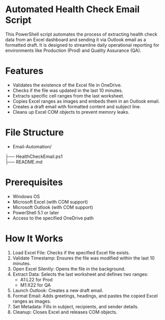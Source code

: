 # Automated Health Check Email Script
This PowerShell script automates the process of extracting health check data from an Excel dashboard and sending it via Outlook email as a formatted draft. It is designed to streamline daily operational reporting for environments like Production (Prod) and Quality Assurance (QA).
# Features
-  Validates the existence of the Excel file in OneDrive.
-  Checks if the file was updated in the last 10 minutes.
-  Extracts specific cell ranges from the last worksheet.
-  Copies Excel ranges as images and embeds them in an Outlook email.
-  Creates a draft email with formatted content and subject line.
-  Cleans up Excel COM objects to prevent memory leaks.
# File Structure
- Email-Automation/

├── HealthCheckEmail.ps1        
├── README.md     
# Prerequisites
- Windows OS
- Microsoft Excel (with COM support)
- Microsoft Outlook (with COM support)
- PowerShell 5.1 or later
- Access to the specified OneDrive path
# How It Works
1. Load Excel File: Checks if the specified Excel file exists.
2. Validate Timestamp: Ensures the file was modified within the last 10 minutes.
3. Open Excel Silently: Opens the file in the background.
4. Extract Data: Selects the last worksheet and defines two ranges:
   - A1:L22 for Prod
   - M1:X22 for QA
5. Launch Outlook: Creates a new draft email.
6. Format Email: Adds greetings, headings, and pastes the copied Excel ranges as images.
7. Set Metadata: Fills in subject, recipients, and sender details.
8. Cleanup: Closes Excel and releases COM objects.


